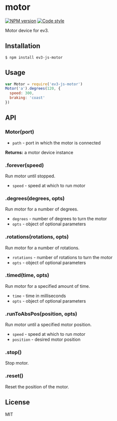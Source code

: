 # motor

[![NPM version][npm-image]][npm-url]
[![Code style][standard-image]][standard-url]

Motor device for ev3.

## Installation

    $ npm install ev3-js-motor

## Usage

```js
var Motor = require('ev3-js-motor')
Motor('a').degrees(120, {
  speed: 300,
  braking: 'coast'
})
```

## API

### Motor(port)

  - `path` - port in which the motor is connected

**Returns:** a motor device instance

### .forever(speed)
Run motor until stopped.

  - `speed` - speed at which to run motor

### .degrees(degrees, opts)
Run motor for a number of degrees.

  - `degrees` - number of degrees to turn the motor
  - `opts` - object of optional parameters

### .rotations(rotations, opts)
Run motor for a number of rotations.

  - `rotations` - number of rotations to turn the motor
  - `opts` - object of optional parameters

### .timed(time, opts)
Run motor for a specified amount of time.

  - `time` - time in milliseconds
  - `opts` - object of optional parameters


### .runToAbsPos(position, opts)
Run motor until a specified motor position.

  - `speed` - speed at which to run motor
  - `position` - desired motor position

### .stop()
Stop motor.

### .reset()
Reset the position of the motor.

## License

MIT

[standard-image]: https://img.shields.io/badge/code%20style-standard-brightgreen.svg?style=flat
[standard-url]: https://github.com/feross/standard
[npm-image]: https://img.shields.io/npm/v/ev3-js-motor.svg?style=flat-square
[npm-url]: https://npmjs.org/package/ev3-js-motor
